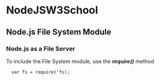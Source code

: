 # NodeJSW3School
## Node.js File System Module
### Node.js as a File Server
To include the File System module, use the ***require()*** method<br>

```
  var fs = require('fs);
```